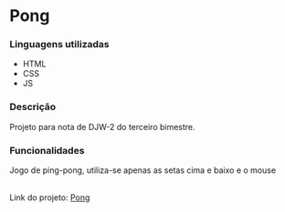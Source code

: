 # Pong

### Linguagens utilizadas

- HTML
- CSS
- JS

### Descrição

<p>Projeto para nota de DJW-2 do terceiro bimestre.</p>

### Funcionalidades

<p>Jogo de ping-pong, utiliza-se apenas as setas cima e baixo e o mouse</p>

<br>Link do projeto: [Pong](https://pong-bibys.vercel.app/)
